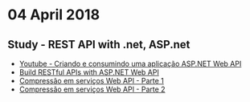 # 04 April 2018

## Study - REST API with .net, ASP.net 

- [Youtube - Criando e consumindo uma aplicação ASP.NET Web API](https://www.youtube.com/watch?v=_8jvU15p9p4)  
- [Build RESTful APIs with ASP.NET Web API](https://docs.microsoft.com/en-us/aspnet/web-api/overview/older-versions/build-restful-apis-with-aspnet-web-api)  
- [Compressão em serviços Web API - Parte 1](http://netcoders.com.br/compressao-web-api/)  
- [Compressão em serviços Web API - Parte 2](https://medium.com/netcoders/compress%C3%A3o-em-servi%C3%A7os-web-api-parte-2-8e034450a2b5)  

